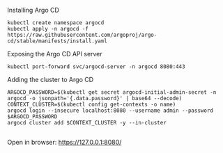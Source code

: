 
Installing Argo CD

```shell
kubectl create namespace argocd
kubectl apply -n argocd -f https://raw.githubusercontent.com/argoproj/argo-cd/stable/manifests/install.yaml
```

Exposing the Argo CD API server

```shell
kubectl port-forward svc/argocd-server -n argocd 8080:443
```

Adding the cluster to Argo CD

```shell
ARGOCD_PASSWORD=$(kubectl get secret argocd-initial-admin-secret -n argocd -o jsonpath='{.data.password}' | base64 --decode)
CONTEXT_CLUSTER=$(kubectl config get-contexts -o name)
argocd login --insecure localhost:8080 --username admin --password $ARGOCD_PASSWORD
argocd cluster add $CONTEXT_CLUSTER -y --in-cluster
```

##

Open in browser:
https://127.0.0.1:8080/
